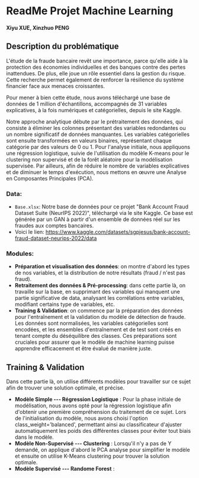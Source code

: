 # ReadMe Projet Machine Learning
#### Xiyu XUE, Xinzhuo PENG

## Description du problématique

L'étude de la fraude bancaire revêt une importance, parce qu'elle aide à la protection des économies individuelles et des banques contre des pertes inattendues. De plus, elle joue un rôle essentiel dans la gestion du risque. Cette recherche permet également de renforcer la résilience du système financier face aux menaces croissantes.

Pour mener à bien cette étude, nous avons téléchargé une base de données de 1 million d'échantillons, accompagnés de 31 variables explicatives, à la fois numériques et catégorielles, depuis le site Kaggle.

Notre approche analytique débute par le prétraitement des données, qui consiste à éliminer les colonnes présentant des variables redondantes ou un nombre significatif de données manquantes. Les variables catégorielles sont ensuite transformées en valeurs binaires, représentant chaque catégorie par des valeurs de 0 ou 1. Pour l'analyse initiale, nous appliquons une régression logistique, suivie de l'utilisation du modèle K-means pour le clustering non supervisé et de la forêt aléatoire pour la modélisation supervisée. Par ailleurs, afin de réduire le nombre de variables explicatives et de diminuer le temps d'exécution, nous mettons en œuvre une Analyse en Composantes Principales (PCA).


### Data:
- `Base.xlsx`: Notre base de données pour ce projet "Bank Account Fraud Dataset Suite (NeurIPS 2022)", téléchargé via le site Kaggle. Ce base est générée par un GAN à partir d'un ensemble de données réel sur les fraudes aux comptes bancaires.
- Voici le lien: https://www.kaggle.com/datasets/sgpjesus/bank-account-fraud-dataset-neurips-2022/data

### Modules:
-  **Préparation et visualisation des données**: on montre d'abord les types de nos variables, et la distribution de notre résultats (fraud / n'est pas fraud).
-  **Retraitement des données & Pré-processing**: dans cette partie là, on travaille sur la base, en supprimant des variables qui manquent une partie significative de data, analysant les corrélations entre variables, modifiant certains type de variables, etc.
-  **Training & Validation**: on commence par la préparation des données pour l'entraînement et la validation du modèle de détection de fraude. Les données sont normalisées, les variables catégorielles sont encodées, et les ensembles d'entraînement et de test sont créés en tenant compte du déséquilibre des classes. Ces préparations sont cruciales pour assurer que le modèle de machine learning puisse apprendre efficacement et être évalué de manière juste.

## Training & Validation

Dans cette partie là, on utilise différents modèles pour travailler sur ce sujet afin de trouver une solution optimale, et précise.

-  **Modèle Simple --- Régression Logistique** : Pour la phase initiale de modélisation, nous avons opté pour la régression logistique afin d'obtenir une première compréhension du traitement de ce sujet. Lors de l'initialisation du modèle, nous avons choisi l'option class_weight='balanced', permettant ainsi au classificateur d'ajuster automatiquement les poids des différentes classes pour éviter tout biais dans le modèle.
-  **Modèle Non-Supervisé --- Clustering** : Lorsqu'il n'y a pas de Y demandé, on applique d'abord le PCA analyse pour simplifier le modèle et ensuite on utilise K-Means clustering pour trouver la solution optimale.
-  **Modèle Supervisé --- Randome Forest** :
